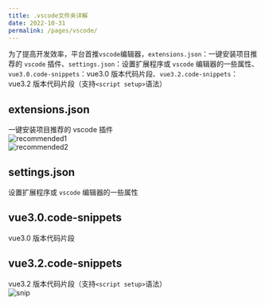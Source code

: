 ```yaml
---
title: .vscode文件夹详解
date: 2022-10-31
permalink: /pages/vscode/
---
```


为了提高开发效率，平台首推`vscode`编辑器，`extensions.json`：一键安装项目推荐的 `vscode` 插件、`settings.json`：设置扩展程序或 `vscode` 编辑器的一些属性、`vue3.0.code-snippets`：vue3.0 版本代码片段、`vue3.2.code-snippets`：vue3.2 版本代码片段（支持`<script setup>`语法）

## extensions.json

一键安装项目推荐的 vscode 插件  
 ![recommended1](~@alias/img/guide/recommended1.png)  
 ![recommended2](~@alias/img/guide/recommended2.png)

## settings.json

设置扩展程序或 `vscode` 编辑器的一些属性

## vue3.0.code-snippets

vue3.0 版本代码片段

## vue3.2.code-snippets

vue3.2 版本代码片段（支持`<script setup>`语法）  
 ![snip](~@alias/img/guide/snip.png)
